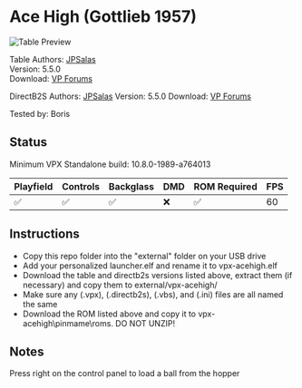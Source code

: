 # Ace High (Gottlieb 1957)

![Table Preview](https://github.com/LegendsUnchained/vpx-standalone-alp4k/blob/main/images/vpx-acehigh.jpg)

Table
Authors: [JPSalas](https://www.vpforums.org/index.php?showuser=277)  
Version: 5.5.0  
Download: [VP Forums](https://www.vpforums.org/index.php?app=downloads&showfile=18167)

DirectB2S
Authors: [JPSalas](https://www.vpforums.org/index.php?showuser=277) 
Version: 5.5.0
Download: [VP Forums](https://www.vpforums.org/index.php?app=downloads&showfile=18167)

Tested by: Boris

## Status 

Minimum VPX Standalone build: 10.8.0-1989-a764013

| Playfield | Controls | Backglass | DMD | ROM Required | FPS | 
|-----------|----------|-----------|-----|--------------|-----|
| :white_check_mark: | :white_check_mark: | :white_check_mark: | :x: | :white_check_mark: | 60 |

## Instructions

- Copy this repo folder into the "external" folder on your USB drive
- Add your personalized launcher.elf and rename it to vpx-acehigh.elf
- Download the table and directb2s versions listed above, extract them (if necessary) and copy them to external/vpx-acehigh/
- Make sure any (.vpx), (.directb2s), (.vbs), and (.ini) files are all named the same
- Download the ROM listed above and copy it to vpx-acehigh\pinmame\roms. DO NOT UNZIP!

## Notes
Press right on the control panel to load a ball from the hopper
